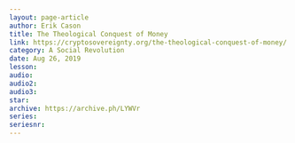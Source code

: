 ```yaml
---
layout: page-article
author: Erik Cason
title: The Theological Conquest of Money
link: https://cryptosovereignty.org/the-theological-conquest-of-money/
category: A Social Revolution
date: Aug 26, 2019
lesson: 
audio: 
audio2: 
audio3: 
star: 
archive: https://archive.ph/LYWVr
series: 
seriesnr: 
---
```

